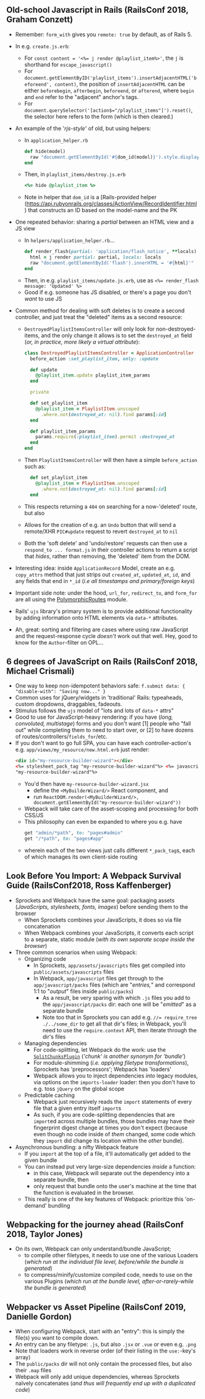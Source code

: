 ## Old-school Javascript in Rails (RailsConf 2018, Graham Conzett)

- Remember: `form_with` gives you `remote: true` by default, as of Rails 5.
- In e.g. `create.js.erb`:
  - For `const content = '<%= j render @playlist_item%>'`, the `j` is shorthand for `escape_javascript()`
  - For `document.getElementByID('playlist_items').insertAdjacentHTML('beforeend', content)`, the position of `insertAdjacentHTML` can be either `beforebegin`, `afterbegin`, `beforeend`, or `afterend`, where `begin` and `end` refer to the "adjacent" anchor's tags.
  - For `document.querySelector('[action$="/playlist_items"]').reset()`, the selector here refers to the form (which is then cleared.)
- An example of the '_rjs-style_' of old, but using helpers:
  - In `application_helper.rb`
    ```ruby
    def hide(model)
      raw "document.getElementById('#{dom_id(model)}').style.display = 'none'"
    end
    ```
  - Then, in `playlist_items/destroy.js.erb`
    ```ruby
    <%= hide @playlist_item %>
    ```
  - Note in helper that `dom_id` is a [Rails-provided helper (https://api.rubyonrails.org/classes/ActionView/RecordIdentifier.html) that constructs an ID based on the model-name and the PK
- One repeated behavior: sharing a _partial_ between an HTML view and a JS view
  - In `helpers/application_helper.rb`...
    ```ruby
    def render_flash(partial: 'application/flash_notice', **locals)
      html = j render partial: partial, locals: locals
      raw "document.getElementById('flash').innerHTML = '#{html}'"
    end
    ```
  - Then, in e.g. `playlist_items/update.js.erb`, use as `<%= render_flash message: 'Updated' %>`
  - Good if e.g. someone has JS disabled, or there's a page you don't _want_ to use JS
- Common method for dealing with soft deletes is to create a second controller, and just treat the "deleted" items as a second resource:

  - `DestroyedPlaylistItemsController` will only look for non-destroyed-items, and the only change it allows is to set the `destroyed_at` field (_or, in practice, more likely a virtual attribute_):

    ```ruby
    class DestroyedPlaylistItemsController < ApplicationController
      before_action :set_playlist_item, only: :update

      def update
        @playlist_item.update playlist_item_params
      end

      private

      def set_playlist_item
        @playlist_item = PlaylistItem.unscoped
          .where.not(destroyed_at: nil).find params[:id]
      end

      def playlist_item_params
        params.require(:playlist_item).permit :destroyed_at
      end
    end
    ```

  - Then `PlaylistItemsController` will then have a simple `before_action` such as:
    ```ruby
      def set_playlist_item
        @playlist_item = PlaylistItem.unscoped
          .where.not(destroyed_at: nil).find params[:id]
      end
    ```
  - This respects returning a `404` on searching for a now-'deleted' route, but also
  - Allows for the creation of e.g. an `Undo` button that will send a remote/XHR `PIC#update` request to revert `destroyed_at` to `nil`
  - Both the 'soft delete' and 'undo/restore' requests can then use a `respond_to ... format.js` in their controller actions to return a script that _hides_, rather than removing, the 'deleted' item from the DOM.

- Interesting idea: inside `ApplicationRecord` Model, create an e.g. `copy_attrs` method that just strips out `created_at`, `updated_at`, `id`, and any fields that end in `*_id` (_i.e all timestamps and primary/foreign keys_)
- Important side note: under the hood, `url_for`, `redirect_to`, and `form_for` are all using the [PolymorphicRoutes](https://api.rubyonrails.org/classes/ActionDispatch/Routing/PolymorphicRoutes.html) module.
- Rails' `ujs` library's primary system is to provide additional functionality by adding information onto HTML elements via `data-*` attributes.
- Ah, great: sorting and filtering are cases where using raw JavaScript and the request-response cycle _doesn't_ work out that well. Hey, good to know for the `Author`-filter on OPL...

## 6 degrees of JavaScript on Rails (RailsConf 2018, Michael Crismali)

- One way to keep non-idempotent behaviors safe: `f.submit data: { "disable-with": "Saving now..." }`
- Common uses for jQuery/widgets in 'traditional' Rails: typeaheads, custom dropdowns, draggables, fadeouts.
- Stimulus follows the `ujs` model of "lots and lots of `data-*` attrs"
- Good to use for JavaScript-heavy rendering: if you have (_long, convoluted, multistage_) forms and you don't want [1] people who "fall out" while completing them to need to start over, or [2] to have dozens of routes/controllers/`fields_for`/etc.
- If you don't want to go full SPA, you can have each controller-action's e.g. `app/views/my_resource/new.html.erb` just render:
  ```html
  <div id="my-resource-builder-wizard"></div>
  <%= stylesheet_pack_tag "my-resource-builder-wizard"%> <%= javascript_pack_tag
  "my-resource-builder-wizard"%>
  ```
  - You'd then have `my-resource-builder-wizard.jsx`
    - define the `<MyBuilderWizard/>` React component, and
    - run `ReactDOM.render(<MyBuilderWizard/>, document.getElementById("my-resource-builder-wizard"))`
  - Webpack will take care of the asset-scoping and processing for both CSS/JS
  - This philosophy can even be expanded to where you e.g. have
    ```ruby
    get "admin/*path", to: "pages#admin"
    get "/*path", to: "pages#app"
    ```
  - wherein each of the two views just calls different `*_pack_tag`s, each of which manages its own client-side routing

## Look Before You Import: A Webpack Survival Guide (RailsConf2018, Ross Kaffenberger)

- Sprockets and Webpack have the same goal: packaging assets (_JavaScripts, stylesheets, fonts, images_) before sending them to the browser
  - When Sprockets combines your JavaScripts, it does so via file concatenation
  - When Webpack combines your JavaScripts, it converts each script to a separate, static module (_with its own separate scope inside the browser_)
- Three common scenarios when using Webpack:
  - Organizing code
    - In Sprockets, `app/assets/javascripts` files get compiled into `public/assets/javascripts` files
    - In Webpack, `app/javascript` files get through to the `app/javascript/packs` files (which are "_entries,_" and correspond 1:1 to "_output_" files inside `public/packs`)
      - As a result, be very sparing with which `.js` files you add to the `app/javascript/packs` dir: each one will be "_emitted_" as a separate bundle
      - Note too that in Sprockets you can add e.g. `//= require_tree ./../some_dir` to get all that dir's files; in Webpack, you'll need to use the `require.context` API, then iterate through the dir's files
  - Managing dependencies
    - For code-splitting, let Webpack do the work: use the [`SplitChunksPlugin`](https://webpack.js.org/plugins/split-chunks-plugin/) (_'chunk' is another synonym for 'bundle'_)
    - For module-shimming (_i.e. applying filetype transformations_), Sprockets has 'preprocessors'; Webpack has 'loaders'
    - Webpack allows you to inject dependencies _into_ legacy modules, via options on the `imports-loader` loader: then you don't have to e.g. toss `jQuery` on the global scope
  - Predictable caching
    - Webpack just recursively reads the `import` statements of every file that a given entry itself `import`s
    - As such, if you are code-splitting dependencies that are `import`ed across multiple bundles, those bundles may have their fingerprint digest change at times you don't expect (because even though no code inside of _them_ changed, some code which they `import` did change its location within the _other_ bundle).
- Asynchronous bundling: a nifty Webpack feature
  - If you `import` at the top of a file, it'll automatically get added to the given bundle
  - You can instead put very large-size dependencies _inside_ a function:
    - in this case, Webpack will separate out the dependency into a separate bundle, then
    - only request that bundle onto the user's machine at the time that the function is evaluated in the browser.
  - This really is one of the key features of Webpack: prioritize this 'on-demand' bundling

## Webpacking for the journey ahead (RailsConf 2018, Taylor Jones)
- On its own, Webpack can only understand/bundle JavaScript; 
  - to compile other filetypes, it needs to use one of the various Loaders (_which run at the individual file level, before/while the bundle is generated_)
  - to compress/minify/customize compiled code, needs to use on the various Plugins (_which run at the bundle level, after-or-rarely-while the bundle is generated_)

## Webpacker vs Asset Pipeline (RailsConf 2019, Danielle Gordon)
- When configuring Webpack, start with an "entry": this is simply the file(s) you want to compile down. 
- An entry can be any filetype: `.js`, but also `.jsx` or `.vue` or even e.g. `.png`
- Note that loaders work in reverse order (of their listing in the `use:`-key's array)
- The `public/packs` dir will not only contain the processed files, but also their `.map` files
- Webpack will only add unique dependencies, whereas Sprockets naïvely concatenates (_and thus will frequently end up with a duplicated code_)
